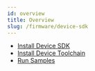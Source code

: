 ```yaml
---
id: overview
title: Overview
slug: /firmware/device-sdk
---
```


- [Install Device SDK](/firmware/device-sdk/install-device-sdk)
- [Install Device Toolchain](/firmware/device-sdk/install-device-toolchain)
- [Run Samples](/firmware/device-sdk/run-sample)
